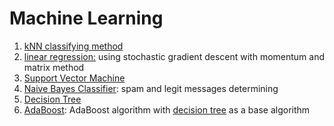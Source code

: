 # Machine Learning

1. [kNN classifying method](kNN)
2. [linear regression:](linear-regression) using stochastic gradient descent with momentum and matrix method
3. [Support Vector Machine](support-vector-machine)
4. [Naive Bayes Classifier](naive-bayes-classifier): spam and legit messages determining
5. [Decision Tree](decision-tree)
6. [AdaBoost](adaboost): AdaBoost algorithm with [decision tree](decision-tree) as a base algorithm
